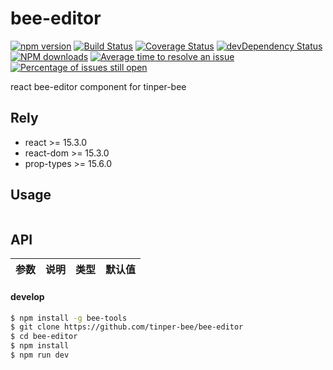 # bee-editor

[![npm version](https://img.shields.io/npm/v/bee-editor.svg)](https://www.npmjs.com/package/bee-editor)
[![Build Status](https://img.shields.io/travis/tinper-bee/bee-editor/master.svg)](https://travis-ci.org/tinper-bee/bee-editor)
[![Coverage Status](https://coveralls.io/repos/github/tinper-bee/bee-editor/badge.svg?branch=master)](https://coveralls.io/github/tinper-bee/bee-editor?branch=master)
[![devDependency Status](https://img.shields.io/david/dev/tinper-bee/bee-editor.svg)](https://david-dm.org/tinper-bee/bee-editor#info=devDependencies)
[![NPM downloads](http://img.shields.io/npm/dm/bee-editor.svg?style=flat)](https://npmjs.org/package/bee-editor)
[![Average time to resolve an issue](http://isitmaintained.com/badge/resolution/tinper-bee/bee-editor.svg)](http://isitmaintained.com/project/tinper-bee/bee-editor "Average time to resolve an issue")
[![Percentage of issues still open](http://isitmaintained.com/badge/open/tinper-bee/bee-editor.svg)](http://isitmaintained.com/project/tinper-bee/bee-editor "Percentage of issues still open")



react bee-editor component for tinper-bee

## Rely

- react >= 15.3.0
- react-dom >= 15.3.0
- prop-types >= 15.6.0

## Usage

```js


```



## API

|参数|说明|类型|默认值|
|:--|:---:|:--:|---:|

#### develop

```sh
$ npm install -g bee-tools
$ git clone https://github.com/tinper-bee/bee-editor
$ cd bee-editor
$ npm install
$ npm run dev
```
